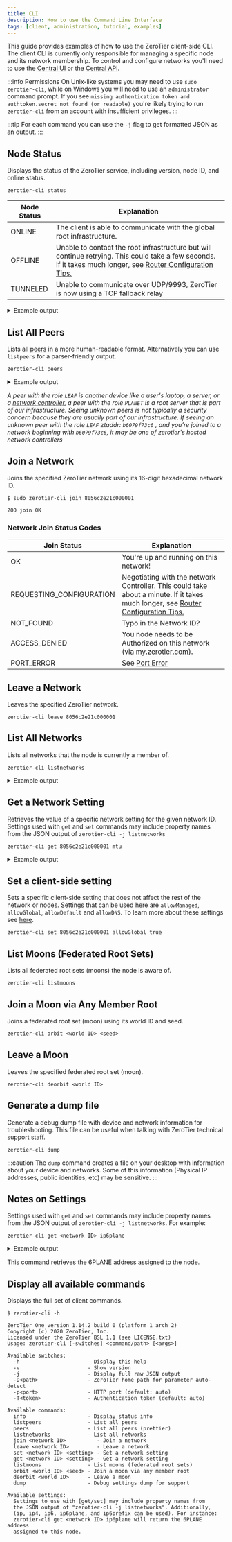 ```yaml
---
title: CLI
description: How to use the Command Line Interface
tags: [client, administration, tutorial, examples]
---
```


This guide provides examples of how to use the ZeroTier client-side CLI. The client CLI is currently only responsible for managing a specific node and its network membership. To control and configure networks you'll need to use the [Central UI](/start) or the [Central API](/api-central).

:::info Permissions
On Unix-like systems you may need to use `sudo zerotier-cli`, while on Windows you will need to use an `administrator` command prompt. If you see `missing authentication token and authtoken.secret not found (or readable)` you're likely trying to run `zerotier-cli` from an account with insufficient privileges.
:::

:::tip
For each command you can use the `-j` flag to get formatted JSON as an output.
:::

## Node Status

Displays the status of the ZeroTier service, including version, node ID, and online status.

```shell title="zerotier-cli status"
zerotier-cli status
```

| Node Status | Explanation                                                                                                                                                                    |
| ----------- | ------------------------------------------------------------------------------------------------------------------------------------------------------------------------------ |
| ONLINE      | The client is able to communicate with the global root infrastructure.                                                                                                         |
| OFFLINE     | Unable to contact the root infrastructure but will continue retrying. This could take a few seconds. If it takes much longer, see [Router Configuration Tips.](/routertips.md) |
| TUNNELED    | Unable to communicate over UDP/9993, ZeroTier is now using a TCP fallback relay                                                                                                |

<details>
<summary>Example output</summary>

```sh
200 info abcdef1234 X.YY.ZZ ONLINE
```

</details>

## List All Peers

Lists all [peers](/glossary#peer) in a more human-readable format. Alternatively you can use `listpeers` for a parser-friendly output.

```shell title="zerotier-cli peers"
zerotier-cli peers

```

<details>
<summary>Example output</summary>

```shell title="zerotier-cli peers"
$ zerotier-cli peers

200 peers
<ztaddr>   <ver>  <role> <lat> <link>   <lastTX> <lastRX> <path>
1b1e1cdcf3 1.14.0 LEAF      51 DIRECT   799      4533     5.79.106.66/34944
514cbb0ef5 1.14.0 LEAF       0 DIRECT   2731     2731     192.168.7721/38728
b65799c8f6 1.14.2 LEAF      86 DIRECT   9590     9521     35.208.213.194/54311
77ccde71b0 -      PLANET    79 DIRECT   24648    69739    103.196.103.67/9993

```

</details>

_A peer with the role `LEAF` is another device like a user's laptop, a server, or a [network controller](/glossary#network-controller), a peer with the role `PLANET` is a root server that is part of our infrastructure. Seeing unknown peers is not typically a security concern because they are usually part of our infrastructure. If seeing an unknown peer with the role `LEAF` ztaddr: `b6079f73c6` , and you’re joined to a network beginning with `b6079f73c6`, it may be one of zerotier's hosted network controllers_

## Join a Network

Joins the specified ZeroTier network using its 16-digit hexadecimal network ID.

```shell title="zerotier-cli join <network ID>"
$ sudo zerotier-cli join 8056c2e21c000001

200 join OK
```

### Network Join Status Codes

| Join Status              | Explanation                                                                                                                                    |
| ------------------------ | ---------------------------------------------------------------------------------------------------------------------------------------------- |
| OK                       | You're up and running on this network!                                                                                                         |
| REQUESTING_CONFIGURATION | Negotiating with the network Controller. This could take about a minute. If it takes much longer, see [Router Configuration Tips.](/routertips.md) |
| NOT_FOUND                | Typo in the Network ID?                                                                                                                        |
| ACCESS_DENIED            | You node needs to be Authorized on this network (via [my.zerotier.com](https://my.zerotier.com)).                                              |
| PORT_ERROR               | See [Port Error](/faq/emergencyinstructions#port-error)                                                                                        |

## Leave a Network

Leaves the specified ZeroTier network.

```shell title="zerotier-cli leave <network ID>"
zerotier-cli leave 8056c2e21c000001
```

## List All Networks

Lists all networks that the node is currently a member of.

```shell title="zerotier-cli listnetworks"
zerotier-cli listnetworks
```

<details>
<summary>Example output</summary>

```sh
200 listnetworks
<nwid> <name> <mac> <status> <type> <dev> <ZT assigned ips>
200 listnetworks 8056c2e21c000001 CORPO-NET ee:7b:79:ab:a4:a7 OK PRIVATE ztr2q6cvq2 fd56:5799:d8f6:788e:ec99:93f5:15d:7c3e/88,10.147.17.1/24
200 listnetworks 8056c2e21c000002 LANPARTY 86:59:c6:6b:e8:81 OK PRIVATE zthnhhqofq fdaf:78bf:9436:c7ac:8699:93f5:15d:7c3e/88,10.241.50.15/24

```

</details>

## Get a Network Setting

Retrieves the value of a specific network setting for the given network ID. Settings used with `get` and `set` commands may include property names from the JSON output of `zerotier-cli -j listnetworks`

```shell title="zerotier-cli get <network ID> <setting>"
zerotier-cli get 8056c2e21c000001 mtu
```

<details>
<summary>Example output</summary>

```sh
2800
```

</details>

## Set a client-side setting

Sets a specific client-side setting that does not affect the rest of the network or nodes. Settings that can be used here are `allowManaged`, `allowGlobal`, `allowDefault` and `allowDNS`. To learn more about these settings see [here](/config.md).

```shell title="zerotier-cli set <network ID> <setting>"
zerotier-cli set 8056c2e21c000001 allowGlobal true
```

## List Moons (Federated Root Sets)

Lists all federated root sets (moons) the node is aware of.

```shell title="zerotier-cli listmoons"
zerotier-cli listmoons
```

## Join a Moon via Any Member Root

Joins a federated root set (moon) using its world ID and seed.

```shell title="zerotier-cli orbit <world ID> <seed>"
zerotier-cli orbit <world ID> <seed>
```

## Leave a Moon

Leaves the specified federated root set (moon).

```shell title="zerotier-cli deorbit <world ID>"
zerotier-cli deorbit <world ID>
```

## Generate a dump file

Generate a debug dump file with device and network information for troubleshooting. This file can be useful when talking with ZeroTier technical support staff.

```shell title="zerotier-cli dump"
zerotier-cli dump
```

:::caution
The `dump` command creates a file on your desktop with information about your device and networks. Some of this information (Physical IP addresses, public identities, etc) may be sensitive.
:::

## Notes on Settings

Settings used with `get` and `set` commands may include property names from the JSON output of `zerotier-cli -j listnetworks`. For example:

```shell title="zerotier-cli get <network ID> ip6plane"
zerotier-cli get <network ID> ip6plane
```

<details>
<summary>Example output</summary>

</details>

This command retrieves the 6PLANE address assigned to the node.

## Display all available commands

Displays the full set of client commands.

```shell title="zerotier-cli -h"
$ zerotier-cli -h

ZeroTier One version 1.14.2 build 0 (platform 1 arch 2)
Copyright (c) 2020 ZeroTier, Inc.
Licensed under the ZeroTier BSL 1.1 (see LICENSE.txt)
Usage: zerotier-cli [-switches] <command/path> [<args>]

Available switches:
  -h                      - Display this help
  -v                      - Show version
  -j                      - Display full raw JSON output
  -D<path>                - ZeroTier home path for parameter auto-detect
  -p<port>                - HTTP port (default: auto)
  -T<token>               - Authentication token (default: auto)

Available commands:
  info                    - Display status info
  listpeers               - List all peers
  peers                   - List all peers (prettier)
  listnetworks            - List all networks
  join <network ID>          - Join a network
  leave <network ID>         - Leave a network
  set <network ID> <setting> - Set a network setting
  get <network ID> <setting> - Get a network setting
  listmoons               - List moons (federated root sets)
  orbit <world ID> <seed> - Join a moon via any member root
  deorbit <world ID>      - Leave a moon
  dump                    - Debug settings dump for support

Available settings:
  Settings to use with [get/set] may include property names from
  the JSON output of "zerotier-cli -j listnetworks". Additionally,
  (ip, ip4, ip6, ip6plane, and ip6prefix can be used). For instance:
  zerotier-cli get <network ID> ip6plane will return the 6PLANE address
  assigned to this node.

```
